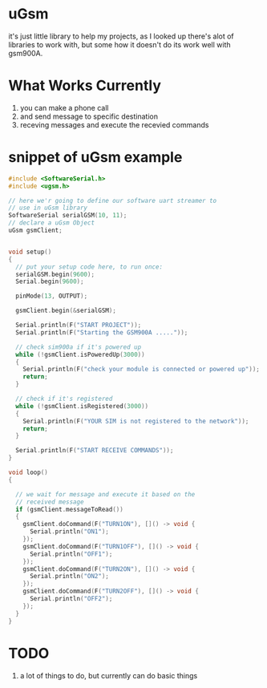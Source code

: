 # uGsm
it's just little library to help my projects, as I looked up there's alot of libraries to work with, but some how it doesn't do its work well
with gsm900A.

# What Works Currently 
1. you can make a phone call
2. and send message to specific destination
3. receving messages and execute the recevied commands


# snippet of uGsm example
```c++
#include <SoftwareSerial.h>
#include <ugsm.h>

// here we'r going to define our software uart streamer to 
// use in uGsm library
SoftwareSerial serialGSM(10, 11);
// declare a uGsm Object
uGsm gsmClient;


void setup()
{
  // put your setup code here, to run once:
  serialGSM.begin(9600);
  Serial.begin(9600);

  pinMode(13, OUTPUT);

  gsmClient.begin(&serialGSM);

  Serial.println(F("START PROJECT"));
  Serial.println(F("Starting the GSM900A ....."));

  // check sim900a if it's powered up
  while (!gsmClient.isPoweredUp(3000))
  {
    Serial.println(F("check your module is connected or powered up"));
    return;
  }

  // check if it's registered
  while (!gsmClient.isRegistered(3000))
  {
    Serial.println(F("YOUR SIM is not registered to the network"));
    return;
  }

  Serial.println(F("START RECEIVE COMMANDS"));
}

void loop()
{

  // we wait for message and execute it based on the 
  // received message
  if (gsmClient.messageToRead())
  {
    gsmClient.doCommand(F("TURN1ON"), []() -> void {
      Serial.println("ON1");
    });
    gsmClient.doCommand(F("TURN1OFF"), []() -> void {
      Serial.println("OFF1");
    });
    gsmClient.doCommand(F("TURN2ON"), []() -> void {
      Serial.println("ON2");
    });
    gsmClient.doCommand(F("TURN2OFF"), []() -> void {
      Serial.println("OFF2");
    });
  }
}
```


# TODO
1. a lot of things to do, but currently can do basic things